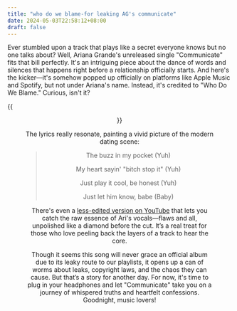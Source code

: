 ```yaml
---
title: "who do we blame-for leaking AG's communicate"
date: 2024-05-03T22:58:12+08:00
draft: false
---
```


Ever stumbled upon a track that plays like a secret everyone knows but no one talks about? Well, Ariana Grande's unreleased single "Communicate" fits that bill perfectly. It's an intriguing piece about the dance of words and silences that happens right before a relationship officially starts. And here's the kicker—it's somehow popped up officially on platforms like Apple Music and Spotify, but not under Ariana's name. Instead, it's credited to "Who Do We Blame." Curious, isn't it?

{{<figure align="center" src="/who_do_we_blame/communicate.jpeg" caption="Not listed under Ariana Grande's name—but 'Who Do We Blame.' Take a listen to the [final version](https://static.wikia.nocookie.net/arianagrande/images/b/b8/Communicate_Abm_150_1.29.20_1-2.mp3/revision/latest?cb=20240220175055), or if you prefer, the [acapella](https://static.wikia.nocookie.net/arianagrande/images/b/b8/Communicate_Abm_150_1.29.20_1-2.mp3/revision/latest?cb=20240220175055) version.">}}

The lyrics really resonate, painting a vivid picture of the modern dating scene:

> The buzz in my pocket (Yuh)
>
> My heart sayin' "bitch stop it" (Yuh)
>
> Just play it cool, be honest (Yuh)
>
> Just let him know, babe (Baby)

There's even a [less-edited version on YouTube](https://youtu.be/irE9Gc_hTCQ?si=B0RoflMc9FXCRdFS) that lets you catch the raw essence of Ari's vocals—flaws and all, unpolished like a diamond before the cut. It’s a real treat for those who love peeling back the layers of a track to hear the core.

Though it seems this song will never grace an official album due to its leaky route to our playlists, it opens up a can of worms about leaks, copyright laws, and the chaos they can cause. But that’s a story for another day. For now, it's time to plug in your headphones and let "Communicate" take you on a journey of whispered truths and heartfelt confessions. Goodnight, music lovers!
